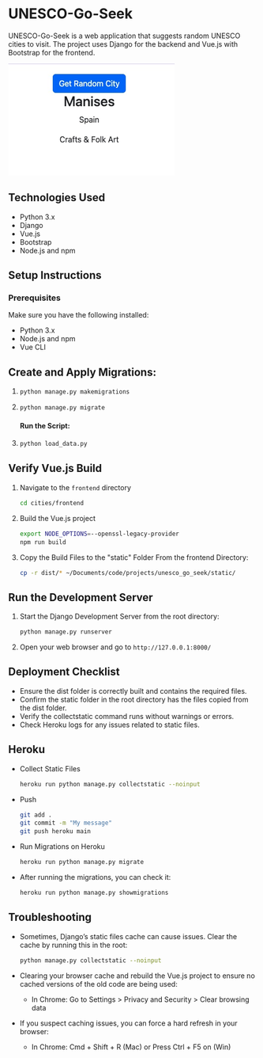 # UNESCO-Go-Seek

UNESCO-Go-Seek is a web application that suggests random UNESCO cities to visit. The project uses Django for the backend and Vue.js with Bootstrap for the frontend.

![Screenshot](images/unesco-go-seek-00.jpg)

## Technologies Used

- Python 3.x
- Django
- Vue.js
- Bootstrap
- Node.js and npm

## Setup Instructions

### Prerequisites

Make sure you have the following installed:

- Python 3.x
- Node.js and npm
- Vue CLI

## Create and Apply Migrations:

1.  ```zsh
    python manage.py makemigrations
    ```
2.  ```zsh
    python manage.py migrate
    ```

    #### Run the Script:

3.  ```zsh
    python load_data.py
    ```

## Verify Vue.js Build

1. Navigate to the `frontend` directory

   ```zsh
   cd cities/frontend
   ```

2. Build the Vue.js project

   ```zsh
   export NODE_OPTIONS=--openssl-legacy-provider
   npm run build
   ```

3. Copy the Build Files to the "static" Folder From the frontend Directory:
   ```zsh
   cp -r dist/* ~/Documents/code/projects/unesco_go_seek/static/
   ```

## Run the Development Server

1. Start the Django Development Server from the root directory:

   ```zsh
   python manage.py runserver
   ```

2. Open your web browser and go to `http://127.0.0.1:8000/`

## Deployment Checklist

- Ensure the dist folder is correctly built and contains the required files.
- Confirm the static folder in the root directory has the files copied from the dist folder.
- Verify the collectstatic command runs without warnings or errors.
- Check Heroku logs for any issues related to static files.

## Heroku

- Collect Static Files

  ```zsh
  heroku run python manage.py collectstatic --noinput

  ```

- Push

  ```zsh
  git add .
  git commit -m "My message"
  git push heroku main
  ```

- Run Migrations on Heroku

  ```zsh
  heroku run python manage.py migrate
  ```

- After running the migrations, you can check it:

  ```zsh
  heroku run python manage.py showmigrations
  ```

## Troubleshooting

- Sometimes, Django’s static files cache can cause issues. Clear the cache by running this in the root:

  ```zsh
  python manage.py collectstatic --noinput
  ```

- Clearing your browser cache and rebuild the Vue.js project to ensure no cached versions of the old code are being used:

  - In Chrome: Go to Settings > Privacy and Security > Clear browsing data

- If you suspect caching issues, you can force a hard refresh in your browser:
  - In Chrome: Cmd + Shift + R (Mac) or Press Ctrl + F5 on (Win)
